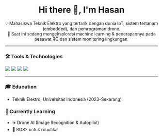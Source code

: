 <!-- Profil README.md -->

<h1 align="center">Hi there 👋, I'm Hasan</h1>

<p align="center">
  💡 Mahasiswa Teknik Elektro yang tertarik dengan dunia IoT, sistem tertanam (embedded), dan pemrograman drone. <br/>
  🚀 Saat ini sedang mengeksplorasi machine learning & penerapannya pada pesawat RC dan sistem monitoring lingkungan.
</p>

---

### 🛠️ Tools & Technologies
<p>
  <img src="https://img.shields.io/badge/Arduino-00979D?style=for-the-badge&logo=Arduino&logoColor=white"/>
  <img src="https://img.shields.io/badge/Python-3776AB?style=for-the-badge&logo=python&logoColor=white"/>
  <img src="https://img.shields.io/badge/C++-00599C?style=for-the-badge&logo=c%2b%2b&logoColor=white"/>
  <img src="https://img.shields.io/badge/Firebase-FFCA28?style=for-the-badge&logo=firebase&logoColor=black"/>
            
---
### 🎓 Education
- Teknik Elektro, Universitas Indonesia (2023–Sekarang)

### 🧠 Currently Learning
- ✈️ Drone AI (Image Recognition & Autopilot)
- 🤖 ROS2 untuk robotika


